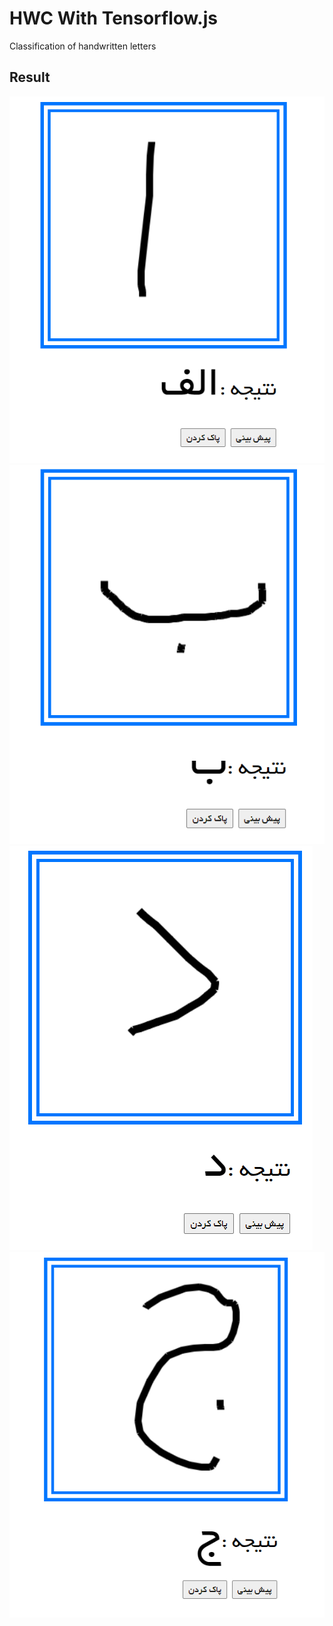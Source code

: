 # HWC With Tensorflow.js
Classification of handwritten letters
## Result 
![الف](https://github.com/Ali-Fayzi/HWC/blob/main/images/alph.PNG?raw=true)
![ب](https://github.com/Ali-Fayzi/HWC/blob/main/images/b.PNG?raw=true)
![د](https://github.com/Ali-Fayzi/HWC/blob/main/images/d.PNG?raw=true)
![ج](https://github.com/Ali-Fayzi/HWC/blob/main/images/j.PNG?raw=true)
